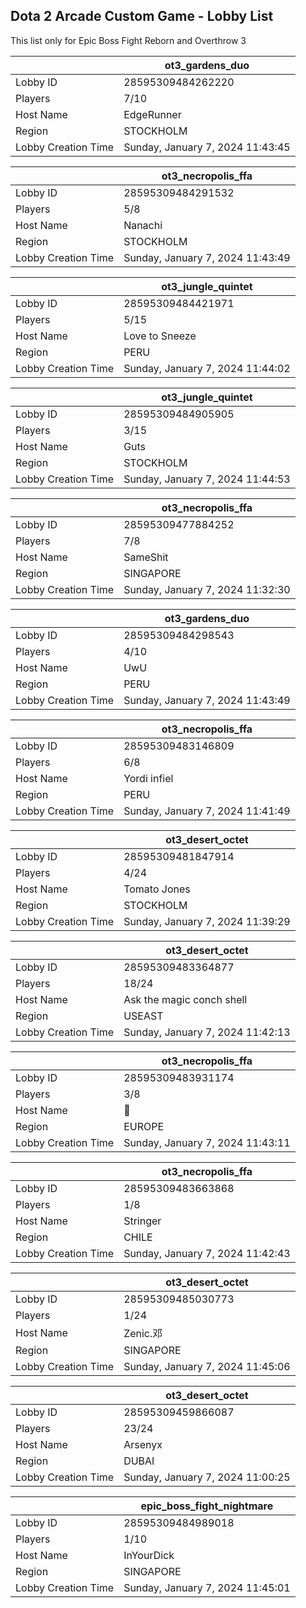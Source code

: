 ## Dota 2 Arcade Custom Game - Lobby List

This list only for Epic Boss Fight Reborn and Overthrow 3

|  | ot3_gardens_duo |
| ------ | ------ |
| Lobby ID | 28595309484262220 |
| Players | 7/10 |
| Host Name | EdgeRunner |
| Region | STOCKHOLM |
| Lobby Creation Time | Sunday, January 7, 2024 11:43:45 |


|  | ot3_necropolis_ffa |
| ------ | ------ |
| Lobby ID | 28595309484291532 |
| Players | 5/8 |
| Host Name | Nanachi |
| Region | STOCKHOLM |
| Lobby Creation Time | Sunday, January 7, 2024 11:43:49 |


|  | ot3_jungle_quintet |
| ------ | ------ |
| Lobby ID | 28595309484421971 |
| Players | 5/15 |
| Host Name | Love to Sneeze |
| Region | PERU |
| Lobby Creation Time | Sunday, January 7, 2024 11:44:02 |


|  | ot3_jungle_quintet |
| ------ | ------ |
| Lobby ID | 28595309484905905 |
| Players | 3/15 |
| Host Name | Guts |
| Region | STOCKHOLM |
| Lobby Creation Time | Sunday, January 7, 2024 11:44:53 |


|  | ot3_necropolis_ffa |
| ------ | ------ |
| Lobby ID | 28595309477884252 |
| Players | 7/8 |
| Host Name | SameShit |
| Region | SINGAPORE |
| Lobby Creation Time | Sunday, January 7, 2024 11:32:30 |


|  | ot3_gardens_duo |
| ------ | ------ |
| Lobby ID | 28595309484298543 |
| Players | 4/10 |
| Host Name | UwU |
| Region | PERU |
| Lobby Creation Time | Sunday, January 7, 2024 11:43:49 |


|  | ot3_necropolis_ffa |
| ------ | ------ |
| Lobby ID | 28595309483146809 |
| Players | 6/8 |
| Host Name | Yordi infiel |
| Region | PERU |
| Lobby Creation Time | Sunday, January 7, 2024 11:41:49 |


|  | ot3_desert_octet |
| ------ | ------ |
| Lobby ID | 28595309481847914 |
| Players | 4/24 |
| Host Name | Tomato Jones |
| Region | STOCKHOLM |
| Lobby Creation Time | Sunday, January 7, 2024 11:39:29 |


|  | ot3_desert_octet |
| ------ | ------ |
| Lobby ID | 28595309483364877 |
| Players | 18/24 |
| Host Name | Ask the magic conch shell |
| Region | USEAST |
| Lobby Creation Time | Sunday, January 7, 2024 11:42:13 |


|  | ot3_necropolis_ffa |
| ------ | ------ |
| Lobby ID | 28595309483931174 |
| Players | 3/8 |
| Host Name | 🐐 |
| Region | EUROPE |
| Lobby Creation Time | Sunday, January 7, 2024 11:43:11 |


|  | ot3_necropolis_ffa |
| ------ | ------ |
| Lobby ID | 28595309483663868 |
| Players | 1/8 |
| Host Name | Stringer |
| Region | CHILE |
| Lobby Creation Time | Sunday, January 7, 2024 11:42:43 |


|  | ot3_desert_octet |
| ------ | ------ |
| Lobby ID | 28595309485030773 |
| Players | 1/24 |
| Host Name | Zenic.邓 |
| Region | SINGAPORE |
| Lobby Creation Time | Sunday, January 7, 2024 11:45:06 |


|  | ot3_desert_octet |
| ------ | ------ |
| Lobby ID | 28595309459866087 |
| Players | 23/24 |
| Host Name | Arsenyx |
| Region | DUBAI |
| Lobby Creation Time | Sunday, January 7, 2024 11:00:25 |


|  | epic_boss_fight_nightmare |
| ------ | ------ |
| Lobby ID | 28595309484989018 |
| Players | 1/10 |
| Host Name | InYourDick |
| Region | SINGAPORE |
| Lobby Creation Time | Sunday, January 7, 2024 11:45:01 |


